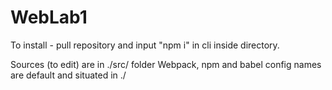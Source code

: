 # WebLab1

To install - pull repository and input "npm i" in cli inside directory.

Sources (to edit) are in ./src/ folder
Webpack, npm and babel config names are default and situated in ./
